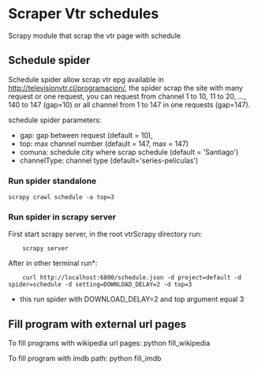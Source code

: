 Scraper Vtr schedules
=============

Scrapy module that scrap the vtr page with schedule

## Schedule spider
Schedule spider allow scrap vtr epg available in http://televisionvtr.cl/programacion/, the spider scrap the site with many request or one request,
you can request from channel 1 to 10, 11 to 20, ..., 140 to 147 (gap=10) or all channel from 1 to 147 in one requests (gap=147).

schedule spider parameters:
* gap: gap between request (default = 10),
* top: max channel number (default = 147, max = 147)
* comuna: schedule city where scrap schedule (default = 'Santiago')
* channelType: channel type (default='series-peliculas')


### Run spider standalone

    scrapy crawl schedule -a top=3


### Run spider in scrapy server

First start scrapy server, in the root vtrScrapy directory run:

        scrapy server

After in other terminal run*:

        curl http://localhost:6800/schedule.json -d project=default -d spider=schedule -d setting=DOWNLOAD_DELAY=2 -d top=3

* this run spider with DOWNLOAD_DELAY=2 and top argument equal 3





## Fill program with external url pages

To fill programs with wikipedia url pages:
    python fill_wikipedia

To fill program with imdb path:
    python fill_imdb
